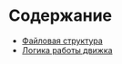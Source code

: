# Содержание

* [Файловая структура](/zb3k/ff-docs/blob/master/common/file_structure.md)
* [Логика работы движка](/zb3k/ff-docs/blob/master/common/logic.md)
